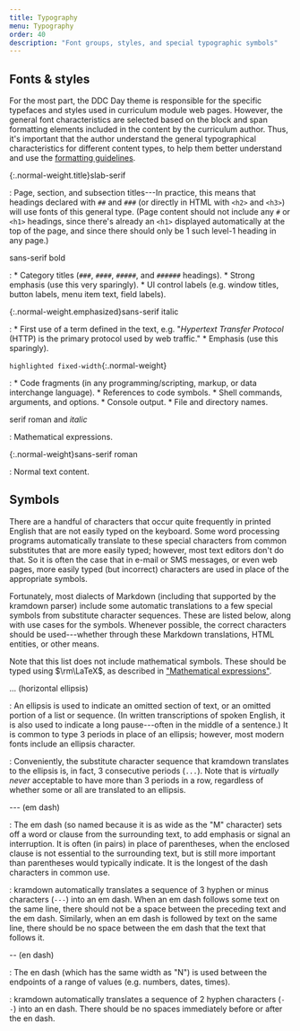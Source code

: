 ```yaml
---
title: Typography
menu: Typography
order: 40
description: "Font groups, styles, and special typographic symbols"
---
```


## Fonts &amp; styles

For the most part, the DDC Day theme is responsible for the specific typefaces and styles used in curriculum module web pages. However, the general font characteristics are selected based on the block and span formatting elements included in the content by the curriculum author. Thus, it's important that the author understand the general typographical characteristics for different content types, to help them better understand and use the [formatting guidelines](formatting.md).

{:.normal-weight.title}slab-serif

: Page, section, and subsection titles---In practice, this means that headings declared with `##` and `###` (or directly in HTML with `<h2>` and `<h3>`) will use fonts of this general type. (Page content should not include any `#` or `<h1>` headings, since there's already an `<h1>` displayed automatically at the top of the page, and since there should only be 1 such level-1 heading in any page.)

sans-serif bold

: 
    * Category titles (`###`, `####`, `#####`, and `######` headings).
    * Strong emphasis (use this very sparingly).
    * UI control labels (e.g. window titles, button labels, menu item text, field labels).

{:.normal-weight.emphasized}sans-serif italic

: 
    * First use of a term defined in the text, e.g. "_Hypertext Transfer Protocol_ (HTTP) is the primary protocol used by web traffic."
    * Emphasis (use this sparingly).
    
`highlighted fixed-width`{:.normal-weight}

: 
    * Code fragments (in any programming/scripting, markup, or data interchange language).
    * References to code symbols.
    * Shell commands, arguments, and options.
    * Console output.
    * File and directory names.
    
$\text{serif roman and }italic$

: Mathematical expressions.

{:.normal-weight}sans-serif roman

: Normal text content.

## Symbols

There are a handful of characters that occur quite frequently in printed English that are not easily typed on the keyboard. Some word processing programs automatically translate to these special characters from common substitutes that are more easily typed; however, most text editors don't do that. So it is often the case that in e-mail or SMS messages, or even web pages, more easily typed (but incorrect) characters are used in place of the appropriate symbols. 

Fortunately, most dialects of Markdown (including that supported by the kramdown parser) include some automatic translations to a few special symbols from substitute character sequences. These are listed below, along with use cases for the symbols. Whenever possible, the correct characters should be used---whether through these Markdown translations, HTML entities, or other means.

Note that this list does not include mathematical symbols. These should be typed using $\rm\LaTeX$, as described in ["Mathematical expressions"](formatting.md#mathematical-expressions).

... (horizontal ellipsis)

: An ellipsis is used to indicate an omitted section of text, or an omitted portion of a list or sequence. (In written transcriptions of spoken English, it is also used to indicate a long pause---often in the middle of a sentence.) It is common to type 3 periods in place of an ellipsis; however, most modern fonts include an ellipsis character. 

: Conveniently, the substitute character sequence that kramdown translates to the ellipsis is, in fact, 3 consecutive periods (`...`). Note that is _virtually never_ acceptable to have more than 3 periods in a row, regardless of whether some or all are translated to an ellipsis.

--- (em dash)

: The em dash (so named because it is as wide as the "M" character) sets off a word or clause from the surrounding text, to add emphasis or signal an interruption. It is often (in pairs) in place of parentheses, when the enclosed clause is not essential to the surrounding text, but is still more important than parentheses would typically indicate. It is the longest of the dash characters in common use. 

: kramdown automatically translates a sequence of 3 hyphen or minus characters (`---`) into an em dash. When an em dash follows some text on the same line, there should not be a space between the preceding text and the em dash. Similarly, when an em dash is followed by text on the same line, there should be no space between the em dash that the text that follows it.

-- (en dash)

: The en dash (which has the same width as "N") is used between the endpoints of a range of values (e.g. numbers, dates, times). 

: kramdown automatically translates a sequence of 2 hyphen characters (`--`) into an en dash. There should be no spaces immediately before or after the en dash.
